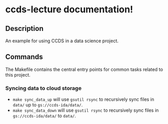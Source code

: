 # ccds-lecture documentation!

## Description

An example for using CCDS in a data science project.

## Commands

The Makefile contains the central entry points for common tasks related to this project.

### Syncing data to cloud storage

* `make sync_data_up` will use `gsutil rsync` to recursively sync files in `data/` up to `gs://ccds-ida/data/`.
* `make sync_data_down` will use `gsutil rsync` to recursively sync files in `gs://ccds-ida/data/` to `data/`.


